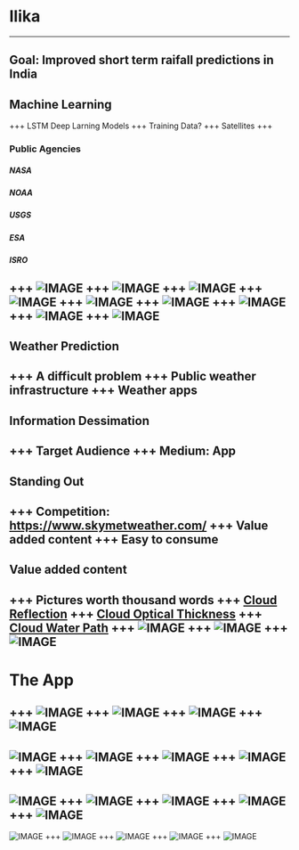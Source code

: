 # Ilika
---
Goal: Improved short term raifall predictions in India
---
## Machine Learning
+++
LSTM Deep Larning Models
+++
Training Data?
+++
Satellites
+++
### Public Agencies
##### NASA
##### NOAA
##### USGS
##### ESA
##### ISRO
+++
![IMAGE](assets/img/Ilika.022.jpeg)
+++
![IMAGE](assets/img/Ilika.023.jpeg)
+++
![IMAGE](assets/img/Ilika.024.jpeg)
+++
![IMAGE](assets/img/Ilika.025.jpeg)
+++
![IMAGE](assets/img/Ilika.026.jpeg)
+++
![IMAGE](assets/img/Ilika.027.jpeg)
+++
![IMAGE](assets/img/Ilika.028.jpeg)
+++
![IMAGE](assets/img/Ilika.029.jpeg)
+++
![IMAGE](assets/img/Ilika.030.jpeg)
---
## Weather Prediction
+++
A difficult problem
+++
Public weather infrastructure
+++
Weather apps
---
## Information Dessimation 
+++
Target Audience
+++
Medium: App
---
## Standing Out
+++
Competition: https://www.skymetweather.com/
+++
Value added content
+++
Easy to consume
---
## Value added content
+++
Pictures worth thousand words
+++
[Cloud Reflection](https://github.com/pankajdpatil/ilika/blob/master/assets/img/A2019301_refl_merged.png)
+++
[Cloud Optical Thickness](https://github.com/pankajdpatil/ilika/blob/master/assets/img/A2019301_cot_merged.png)
+++
[Cloud Water Path](https://github.com/pankajdpatil/ilika/blob/master/assets/img/A2019301_cwp_merged.png)
+++
![IMAGE](assets/img/refl.gif)
+++
![IMAGE](assets/img/cot.gif)
+++
![IMAGE](assets/img/cwp.gif)
---
# The App
+++
![IMAGE](assets/img/wireframes.002.jpeg)
+++
![IMAGE](assets/img/wireframes.003.jpeg)
+++
![IMAGE](assets/img/wireframes.004.jpeg)
+++
![IMAGE](assets/img/wireframes.001.jpeg)
---
![IMAGE](assets/img/wireframes.005.jpeg)
+++
![IMAGE](assets/img/wireframes.006.jpeg)
+++
![IMAGE](assets/img/wireframes.007.jpeg)
+++
![IMAGE](assets/img/wireframes.008.jpeg)
+++
![IMAGE](assets/img/wireframes.005.jpeg)
---
![IMAGE](assets/img/wireframes.009.jpeg)
+++
![IMAGE](assets/img/wireframes.010.jpeg)
+++
![IMAGE](assets/img/wireframes.011.jpeg)
+++
![IMAGE](assets/img/wireframes.012.jpeg)
+++
![IMAGE](assets/img/wireframes.009.jpeg)
---
![IMAGE](assets/img/wireframes.013.jpeg)
+++
![IMAGE](assets/img/wireframes.014.jpeg)
+++
![IMAGE](assets/img/wireframes.015.jpeg)
+++
![IMAGE](assets/img/wireframes.016.jpeg)
+++
![IMAGE](assets/img/wireframes.013.jpeg)
